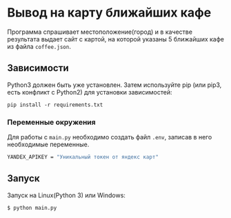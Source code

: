 # Вывод на карту ближайших кафе
Программа спрашивает местоположение(город) и в качестве результата выдает сайт с картой, на которой указаны 5 ближайших кафе из файла ```coffee.json```.
## Зависимости
Python3 должен быть уже установлен. Затем используйте pip (или pip3, есть конфликт с Python2) для установки зависимостей:
```
pip install -r requirements.txt
```

### Переменные окружения
Для работы с ```main.py``` необходимо создать файл ```.env```, записав в него необходимые переменные.
```bash
YANDEX_APIKEY = "Уникальный токен от яндекс карт"
```

## Запуск
Запуск на Linux(Python 3) или Windows:
```bash
$ python main.py 
```
